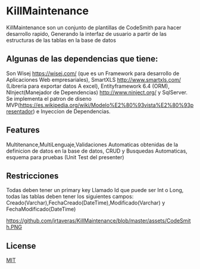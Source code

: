 # KillMaintenance
KillMaintenance son un conjunto de plantillas de CodeSmith para hacer desarrollo rapido,
Generando la interfaz de usuario a partir de las estructuras de las tablas en la base de datos

## Algunas de las dependencias que tiene:
Son Wisej https://wisej.com/ (que es un Framework para desarrollo de Aplicaciones Web empresariales),
SmartXLS http://www.smartxls.com/ (Libreria para exportar datos A excel),
Entityframework 6.4 (ORM),
NInject(Manejador de Dependencias) http://www.ninject.org/ y
SqlServer. Se implementa el patron de diseno MVP(https://es.wikipedia.org/wiki/Modelo%E2%80%93vista%E2%80%93presentador) e Inyeccion  de Dependencias.
## Features
Multitenance,MultiLenguaje,Validaciones Automaticas obtenidas de la definicion de datos en la base de datos, CRUD y Busquedas Automaticas,
esquema para pruebas (Unit Test del presenter)
## Restricciones
Todas deben tener un primary key Llamado Id que puede ser Int o Long,
todas las tablas deben tener los siguientes campos:
Creado(Varchar),FechaCreado(DateTime),Modificado(Varchar) y FechaModificado(DateTime)

https://github.com/jrtaveras/KillMaintenance/blob/master/assets/CodeSmith.PNG

## License
[MIT](https://choosealicense.com/licenses/mit/)

